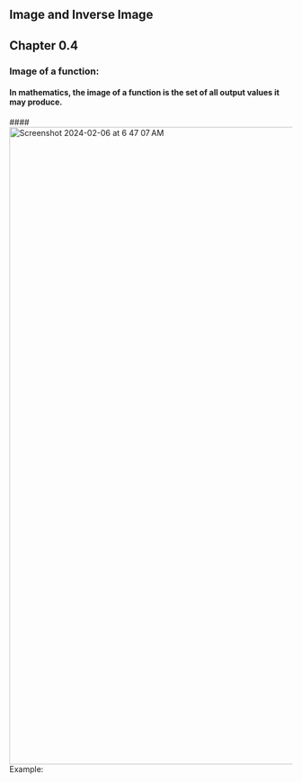 ## Image and Inverse Image 
## Chapter 0.4

### Image of a function:
#### In mathematics, the image of a function is the set of all output values it may produce.
####<img width="1132" alt="Screenshot 2024-02-06 at 6 47 07 AM" src="https://github.com/StrwHatF1k1r/csc208/assets/106093745/1a190d5c-e295-4e1a-8d4e-7ed5f01ff1ba">
 Example:


